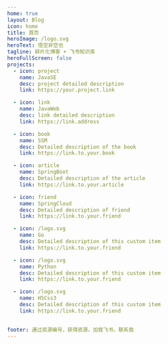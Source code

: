 ```yaml
---
home: true
layout: Blog
icon: home
title: 首页
heroImage: /logo.svg
heroText: 悟空非空也
tagline: 碎片化博客 + 飞书知识库
heroFullScreen: false
projects:
  - icon: project
    name: JavaSE
    desc: project detailed description
    link: https://your.project.link

  - icon: link
    name: JavaWeb
    desc: link detailed description
    link: https://link.address

  - icon: book
    name: SSM
    desc: Detailed description of the book
    link: https://link.to.your.book

  - icon: article
    name: SpringBoot
    desc: Detailed description of the article
    link: https://link.to.your.article

  - icon: friend
    name: SpringCloud
    desc: Detailed description of friend
    link: https://link.to.your.friend

  - icon: /logo.svg
    name: Go
    desc: Detailed description of this custom item
    link: https://link.to.your.friend

  - icon: /logo.svg
    name: Python
    desc: Detailed description of this custom item
    link: https://link.to.your.friend

  - icon: /logo.svg
    name: H5Css3
    desc: Detailed description of this custom item
    link: https://link.to.your.friend
  

footer: 通过资源编号，获得资源，加我飞书，联系我
---
```



